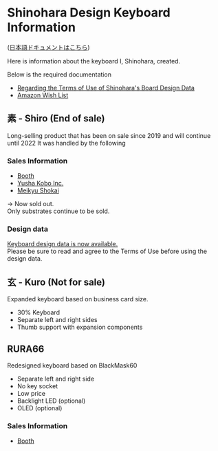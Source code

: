 # Shinohara Design Keyboard Information

([日本語ドキュメントはこちら](./README.md))

Here is information about the keyboard I, Shinohara, created.

Below is the required documentation

- [Regarding the Terms of Use of Shinohara's Board Design Data](./LICENSE.md)
- [Amazon Wish List](https://www.amazon.co.jp/hz/wishlist/ls/36H4COTLUYA0M?ref_=wl_share)

## 素 - Shiro (End of sale)

Long-selling product that has been on sale since 2019 and will continue until 2022
It was handled by the following  

### Sales Information

- [Booth](https://shino3.booth.pm/items/1444895)
- [Yusha Kobo Inc.]((https://shop.yushakobo.jp/products/consign_shiro))
- [Meikyu Shokai](https://store.shopping.yahoo.co.jp/meikyuu/gj-kb-201907270001.html)

-> Now sold out.  
Only substrates continue to be sold.

### Design data

[Keyboard design data is now available.](https://github.com/ShinoharaTa/keyboards/tree/master/Shiro/pcb/Shiro)  
Please be sure to read and agree to the Terms of Use before using the design data.

## 玄 - Kuro (Not for sale)

Expanded keyboard based on business card size.  

- 30% Keyboard
- Separate left and right sides
- Thumb support with expansion components

## RURA66

Redesigned keyboard based on BlackMask60

- Separate left and right side
- No key socket
- Low price
- Backlight LED (optional)
- OLED (optional)

### Sales Information

- [Booth](https://booth.pm/ja/items/2643797)
